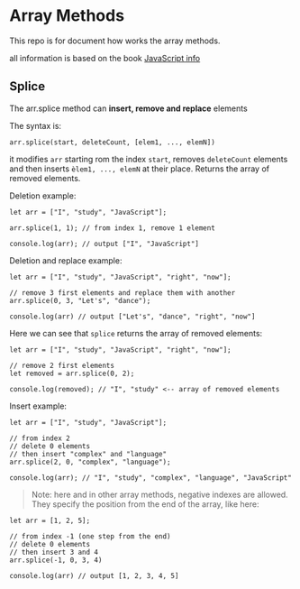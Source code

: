 # Array Methods

This repo is for document how works the array methods. 

all information is based on the book [JavaScript info](https://javascript.info/)

## Splice

The arr.splice method can **insert, remove and replace** elements

The syntax is:

```
arr.splice(start, deleteCount, [elem1, ..., elemN])
```

it modifies `arr` starting rom the index `start`, removes `deleteCount` elements and then inserts `èlem1, ..., elemN` at their place. Returns the array of removed elements.

Deletion example:

```
let arr = ["I", "study", "JavaScript"];

arr.splice(1, 1); // from index 1, remove 1 element

console.log(arr); // output ["I", "JavaScript"]
```

Deletion and replace example:

```
let arr = ["I", "study", "JavaScript", "right", "now"];

// remove 3 first elements and replace them with another
arr.splice(0, 3, "Let's", "dance");

console.log(arr) // output ["Let's", "dance", "right", "now"]
```

Here we can see that `splice` returns the array of removed elements:

```
let arr = ["I", "study", "JavaScript", "right", "now"];

// remove 2 first elements
let removed = arr.splice(0, 2);

console.log(removed); // "I", "study" <-- array of removed elements
```

Insert example:

```
let arr = ["I", "study", "JavaScript"];

// from index 2
// delete 0 elements
// then insert "complex" and "language"
arr.splice(2, 0, "complex", "language");

console.log(arr); // "I", "study", "complex", "language", "JavaScript"
```

> Note: here and in other array methods, negative indexes are allowed. They specify the position from the end of the array, like here:

```
let arr = [1, 2, 5];

// from index -1 (one step from the end)
// delete 0 elements
// then insert 3 and 4
arr.splice(-1, 0, 3, 4)

console.log(arr) // output [1, 2, 3, 4, 5]
```



